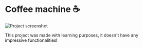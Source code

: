 # Coffee machine ☕

![Project screenshot](https://i.imgur.com/l6FazNb.png)

This project was made with learning purposes, it doesn't have any impressive functionalities!